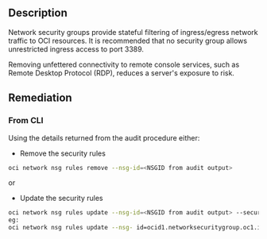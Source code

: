 ## Description

Network security groups provide stateful filtering of ingress/egress network traffic to OCI resources. It is recommended that no security group allows unrestricted ingress access to port 3389.

Removing unfettered connectivity to remote console services, such as Remote Desktop Protocol (RDP), reduces a server's exposure to risk.

## Remediation

### From CLI

Using the details returned from the audit procedure either:

- Remove the security rules

```bash
oci network nsg rules remove --nsg-id=<NSGID from audit output>
```

or

- Update the security rules

```bash
oci network nsg rules update --nsg-id=<NSGID from audit output> --security- rules=<updated security-rules JSON (without the isValid or TimeCreated fields)>
eg:
oci network nsg rules update --nsg- id=ocid1.networksecuritygroup.oc1.iad.xxxxxxxxxxxxxxxxxxxxxx --security- rules='[{ "description": null, "destination": null, "destination-type": null, "direction": "INGRESS", "icmp-options": null, "id": "709001", "is-stateless": null, "protocol": "6", "source": "140.238.154.0/24", "source-type": "CIDR_BLOCK", "tcp-options": { "destination-port-range": { "max": 3389, "min": 3389 }, "source-port-range": null }, "udp-options": null }]'
```